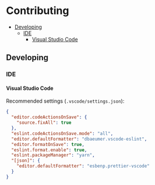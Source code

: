 # Contributing

- [Developing](#developing)
  - [IDE](#ide)
    - [Visual Studio Code](#visual-studio-code)

## Developing

### IDE

#### Visual Studio Code

Recommended settings (`.vscode/settings.json`):

```json
{
  "editor.codeActionsOnSave": {
    "source.fixAll": true
  },
  "eslint.codeActionsOnSave.mode": "all",
  "editor.defaultFormatter": "dbaeumer.vscode-eslint",
  "editor.formatOnSave": true,
  "eslint.format.enable": true,
  "eslint.packageManager": "yarn",
  "[json]": {
    "editor.defaultFormatter": "esbenp.prettier-vscode"
  }
}
```
